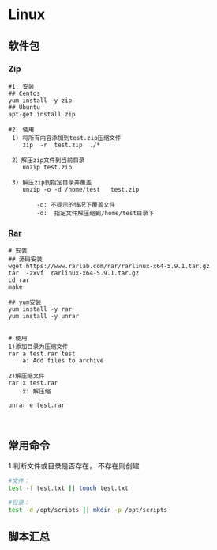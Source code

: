 # Linux 



## 软件包

### Zip

```shell
#1. 安装
## Centos
yum install -y zip
## Ubuntu
apt-get install zip

#2. 使用
 1) 将所有内容添加到test.zip压缩文件
    zip  -r  test.zip  ./*   
     
 2）解压zip文件到当前目录
    unzip test.zip

 3) 解压zip到指定目录并覆盖
    unzip -o -d /home/test   test.zip 
     
    	-o: 不提示的情况下覆盖文件
        -d:  指定文件解压缩到/home/test目录下

```



### [Rar](https://www.rarlab.com)

```shell
# 安装 
## 源码安装
wget https://www.rarlab.com/rar/rarlinux-x64-5.9.1.tar.gz
tar  -zxvf  rarlinux-x64-5.9.1.tar.gz 
cd rar
make

## yum安装
yum install -y rar
yum install -y unrar


# 使用
1)添加目录为压缩文件
rar a test.rar test
	a: Add files to archive

2)解压缩文件
rar x test.rar
	x: 解压缩

unrar e test.rar



```











## 常用命令

1.判断文件或目录是否存在， 不存在则创建
```bash
#文件：
test -f test.txt || touch test.txt

#目录：
test -d /opt/scripts || mkdir -p /opt/scripts

```


## 脚本汇总









